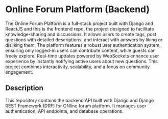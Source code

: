 # Online Forum Platform (Backend)
The Online Forum Platform is a full-stack project built with Django and ReactJS and this is the frontend repo, the project designed to facilitate knowledge-sharing and discussions. It allows users to create tags, post questions with detailed descriptions, and interact with answers by liking or disliking them. The platform features a robust user authentication system, ensuring only logged-in users can contribute content, while guests can freely explore. Real-time updates powered by WebSockets enhance user experience by instantly notifying active users about new questions. This project combines interactivity, scalability, and a focus on community engagement.


## Description
This repository contains the backend API built with Django and Django REST Framework (DRF) for ONline forum platform. It manages user authentication, API endpoints, and database operations.
